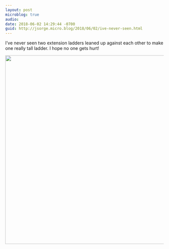 ```yaml
---
layout: post
microblog: true
audio: 
date: 2018-06-02 14:29:44 -0700
guid: http://jsorge.micro.blog/2018/06/02/ive-never-seen.html
---
```

I’ve never seen two extension ladders leaned up against each other to make one really tall ladder. I hope no one gets hurt!

<img src="http://mb.jsorge.net/uploads/2018/ac73aa99cd.jpg" width="600" height="599" />

